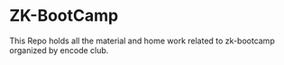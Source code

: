 # ZK-BootCamp
 This Repo holds all the material and home work related to zk-bootcamp organized by encode club. 
